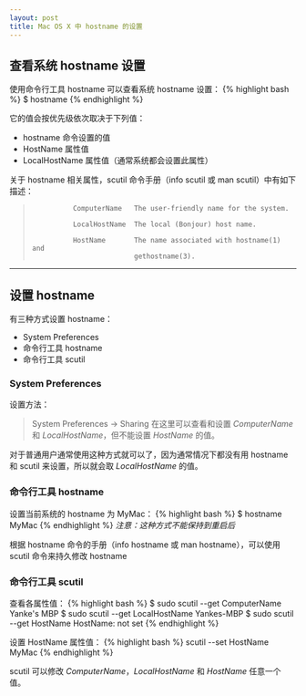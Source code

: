 ```yaml
---
layout: post
title: Mac OS X 中 hostname 的设置
---
```


## 查看系统 hostname 设置

使用命令行工具 hostname 可以查看系统 hostname 设置：
{% highlight bash %}
$ hostname
{% endhighlight %}

它的值会按优先级依次取决于下列值：
 * hostname 命令设置的值
 * HostName 属性值
 * LocalHostName 属性值（通常系统都会设置此属性）

关于 hostname 相关属性，scutil 命令手册（info scutil 或 man scutil）中有如下描述：
>               ComputerName   The user-friendly name for the system.
>
>               LocalHostName  The local (Bonjour) host name.
>
>               HostName       The name associated with hostname(1) and
>                              gethostname(3).

-----------------

## 设置 hostname
有三种方式设置 hostname：
 * System Preferences
 * 命令行工具 hostname
 * 命令行工具 scutil

### System Preferences
设置方法：
>  System Preferences -> Sharing
在这里可以查看和设置 *ComputerName* 和 *LocalHostName*，但不能设置 *HostName* 的值。

对于普通用户通常使用这种方式就可以了，因为通常情况下都没有用 hostname 和 scutil 来设置，所以就会取 *LocalHostName* 的值。

### 命令行工具 hostname
设置当前系统的 hostname 为 MyMac：
{% highlight bash %}
$ hostname MyMac
{% endhighlight %}
*注意：这种方式不能保持到重启后*

根据 hostname 命令的手册（info hostname 或 man hostname），可以使用 scutil 命令来持久修改 hostname

### 命令行工具 scutil
查看各属性值：
{% highlight bash %}
$ sudo scutil --get ComputerName
Yanke's MBP
$ sudo scutil --get LocalHostName
Yankes-MBP
$ sudo scutil --get HostName
HostName: not set
{% endhighlight %}

设置 HostName 属性值：
{% highlight bash %}
scutil --set HostName MyMac
{% endhighlight %}

scutil 可以修改 *ComputerName*，*LocalHostName* 和 *HostName* 任意一个值。

